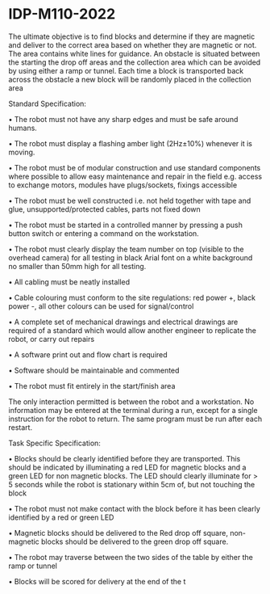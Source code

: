 # IDP-M110-2022

The ultimate objective is to find blocks and determine if they are magnetic and deliver to the correct area based on
whether they are magnetic or not. The area contains white lines for guidance. An obstacle is situated between the
starting the drop off areas and the collection area which can be avoided by using either a ramp or tunnel. Each time
a block is transported back across the obstacle a new block will be randomly placed in the collection area




Standard Specification:

• The robot must not have any sharp edges and must be safe around humans.

• The robot must display a flashing amber light (2Hz±10%) whenever it is moving.

• The robot must be of modular construction and use standard components where possible to allow easy
maintenance and repair in the field e.g. access to exchange motors, modules have plugs/sockets, fixings
accessible

• The robot must be well constructed i.e. not held together with tape and glue, unsupported/protected cables,
parts not fixed down

• The robot must be started in a controlled manner by pressing a push button switch or entering a command
on the workstation.

• The robot must clearly display the team number on top (visible to the overhead camera) for all testing in
black Arial font on a white background no smaller than 50mm high for all testing.

• All cabling must be neatly installed

• Cable colouring must conform to the site regulations: red power +, black power -, all other colours can be
used for signal/control

• A complete set of mechanical drawings and electrical drawings are required of a standard which would allow
another engineer to replicate the robot, or carry out repairs

• A software print out and flow chart is required

• Software should be maintainable and commented

• The robot must fit entirely in the start/finish area

The only interaction permitted is between the robot and a workstation. No information may be entered at the
terminal during a run, except for a single instruction for the robot to return. The same program must be run
after each restart.





Task Specific Specification:

• Blocks should be clearly identified before they are transported. This should be indicated by illuminating a red
LED for magnetic blocks and a green LED for non magnetic blocks. The LED should clearly illuminate for > 5
seconds while the robot is stationary within 5cm of, but not touching the block

• The robot must not make contact with the block before it has been clearly identified by a red or green LED

• Magnetic blocks should be delivered to the Red drop off square, non-magnetic blocks should be delivered to
the green drop off square.

• The robot may traverse between the two sides of the table by either the ramp or tunnel

• Blocks will be scored for delivery at the end of the t

